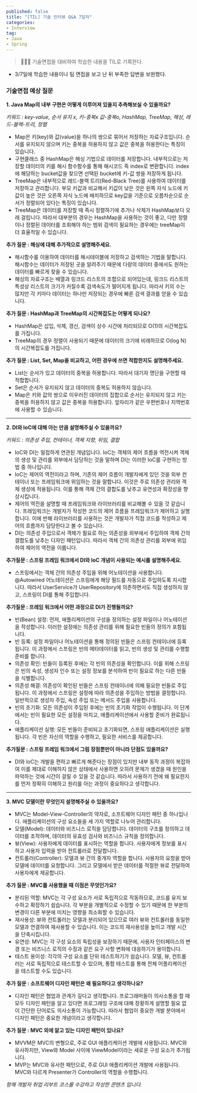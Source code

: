 ```yaml
---
published: false
title: "[TIL] 기술 인터뷰 Q&A 7일차"
categories: 
- Interview
tag:
- Java
- Spring
---
```

> 👩🏻‍💻 기술면접을 대비하여 학습한 내용을 TIL로 기록한다.

* 3/7일에 학습한 내용이나 팀 면접을 보고 난 뒤 부족한 답변을 보완했다.

### 기술면접 예상 질문
**1. Java Map의 내부 구현은 어떻게 이루어져 있을지 추측해보실 수 있을까요?**

_키워드 : key-value, 순서 유지 x, 키-중복x 값-중복o, HashMap, TreeMap, 해싱, 레드-블랙-트리, 정렬_

* Map은 키(key)와 값(value)을 하나의 쌍으로 묶어서 저장하는 자료구조입니다. 순서를 유지되지 않으며 키는 중복을 허용하지 않고 값은 중복을 허용한다는 특징이 있습니다.
* 구현클래스 중 HashMap은 해싱 기법으로 데이터를 저장합니다. 내부적으로는 저장할 데이터의 키를 해시 함수함수를 통해 해시코드 즉 index로 변환합니다. index에 해당하는 bucket값을 찾으면 선택된 bucket에 키-값 쌍을 저장하게 됩니다.
* TreeMap은 내부적으로 레드-블랙 트리(Red-Black Tree)를 사용하여 데이터를 저장하고 관리합니다. 부모 키값과 비교해서 키값이 낮은 것은 왼쪽 자식 노드에 키 값이 높은 것은 오른쪽 자식 노드에 배치하므로 key값을 기준으로 오름차순으로 순서가 정렬되어 있다는 특징이 있습니다.
* TreeMap은 데이터를 저장할 때 즉시 정렬하기에 추가나 삭제가 HashMap보다 오래 걸립니다. 따라서 대부분의 경우는 HashMap을 사용하는 것이 좋고, 다만 정렬이나 정렬된 데이터를 조회해야 하는 범위 검색이 필요하는 경우에는 treeMap이 더 효율적일 수 있습니다.

**추가 질문 : 해싱에 대해 추가적으로 설명해주세요.**
* 해시함수를 이용하여 데이터를 해시테이블에 저장하고 검색하는 기법을 말합니다. 해시함수는 데이터가 저장된 곳을 알려주기 때문에 다량의 데이터 중에서도 원하는 데이터를 빠르게 찾을 수 있습니다. 
* 해싱의 자료구조는 배열과 링크드 리스트의 조합으로 되어있는데, 링크드 리스트의 특성상 리스트의 크기가 커질수록 검색속도가 떨어지게 됩니다. 따라서 키의 수는 많지만 각 키마다 데이터는 하나만 저장되는 경우에 빠른 검색 결과를 얻을 수 있습니다.

**추가 질문 : HashMap과 TreeMap의 시간복잡도는 어떻게 되나요?**
* HashMap은 삽입, 삭제, 갱신, 검색이 상수 시간에 처리되므로 O(1)의 시간복잡도를 가집니다. 
* TreeMap의 경우 정렬이 사용되기 때문에 데이터의 크기에 비례하므로 O(log N)의 시간복잡도를 가집니다.

**추가 질문 : List, Set, Map을 비교하고, 어떤 경우에 쓰면 적합한지도 설명해주세요.**
* List는 순서가 있고 데이터의 중복을 허용합니다. 따라서 대기자 명단을 구현할 때 적합합니다. 
* Set은 순서가 유지되지 않고 데이터의 중복도 허용하지 않습니다. 
* Map은 키와 값의 쌍으로 이우러진 데이터의 집합으로 순서는 유지되지 않고 키는 중복을 허용하지 않고 값은 중복을 허용합니다. 앞자리가 같은 우편번호나 지역번호에 사용할 수 있습니다.

---

**2. DI와 IoC에 대해 아는 만큼 설명해주실 수 있을까요?**

_키워드 : 의존성 주입, 컨테이너, 객체 지향, 위임, 결합_

* IoC와 DI는 밀접하게 연관된 개념입니다. IoC는 객체의 제어 흐름을 역전시켜 객체의 생성 및 관리를 외부에서 담당하는 것을 말하며 DI는 이러한 IoC를 구현하는 방법 중 하나입니다.
* IoC는 제어의 역전이라고 하며, 기존의 제어 흐름이 개발자에게 있던 것을 외부 컨테이너 또는 프레임워크에 위임하는 것을 말합니다. 이것은 주로 의존성 관리와 객체 생성에 적용됩니다. 이를 통해 객체 간의 결합도를 낮추고 유연성과 확장성을 향상시킵니다.
* 제어의 역전을 설명할 때 프레임워크와 라이브러리를 비교해볼 수 있을 것 같습니다. 프레임워크는 개발자가 작성한 코드의 제어 흐름을 프레임워크가 제어하고 실행합니다.  이에 반해 라이브러리를 사용하는 것은 개발자가 직접 코드를 작성하고 제어의 흐름까지 담당한다고 볼 수 있습니다.
* DI는 의존성 주입으로서 객체가 필요로 하는 의존성을 외부에서 주입하여 객체 간의 결합도를 낮추는 디자인 패턴입니다. 따라서 객체 간의 의존성 관리를 외부에 위임하여 제어의 역전을 이룹니다.

**추가질문 : 스프링 프레임 워크에서 DI와 IoC 개념이 사용되는 예시를 설명해주세요.**
* 스프링에서는 객체 간의 의존성 주입을 위해 어노테이션을 사용합니다. @Autowired 어노테이션은 스프링에게 해당 필드를 자동으로 주입하도록 지시합니다. 따라서 UserService가 UserRepository에 의존하면서도 직접 생성하지 않고, 스프링이 DI를 통해 주입합니다.

**추가질문 : 프레임 워크에서 어떤 과정으로 DI가 진행될까요?**
* 빈(Bean) 설정: 먼저, 애플리케이션의 구성을 정의하는 설정 파일이나 어노테이션을 작성합니다. 이러한 설정에는 의존성 관리를 위해 필요한 빈들의 정의가 포함됩니다.
* 빈 등록: 설정 파일이나 어노테이션을 통해 정의된 빈들은 스프링 컨테이너에 등록됩니다. 이 과정에서 스프링은 빈의 메타데이터를 읽고, 빈의 생성 및 관리를 수행할 준비를 합니다.
* 의존성 확인: 빈들이 등록된 후에는 각 빈의 의존성을 확인합니다. 이를 위해 스프링은 빈의 속성, 생성자 인수 또는 설정 정보를 분석하여 빈이 필요로 하는 다른 빈들을 식별합니다.
* 의존성 해결: 의존성이 확인된 빈들은 스프링 컨테이너에 의해 필요한 빈들로 주입됩니다. 이 과정에서 스프링은 설정에 따라 의존성을 주입하는 방법을 결정합니다. 일반적으로 생성자 주입, 속성 주입 또는 메서드 주입을 사용합니다.
* 빈의 초기화: 모든 의존성이 주입된 후에는 빈의 초기화 작업이 수행됩니다. 이 단계에서는 빈이 필요한 모든 설정을 마치고, 애플리케이션에서 사용할 준비가 완료됩니다.
* 애플리케이션 실행: 모든 빈들이 준비되고 초기화되면, 스프링 애플리케이션은 실행됩니다. 각 빈은 자신의 역할을 수행하고, 필요한 서비스를 제공합니다.

**추가질문 : 스프링 프레임 워크에서 그럼 장점뿐만이 아니라 단점도 있을까요?**
* DI와 loC는 개발을 편하고 빠르게 해준다는 장점이 있지만 내부 동작 과정이 복잡하여 이를 제대로 이해하지 않은 상태에서 사용하면 오히려 문제가 생겼을 때 원인을 파악하는 것에 시간이 걸릴 수 있을 것 같습니다. 따라서 사용하기 전에 왜 필요한지를 먼저 정확히 이해하고 원리를 아는 과정이 중요하다고 생각합니다.

---

**3. MVC 모델이란 무엇인지 설명해주실 수 있을까요?**
* MVC는 Model-View-Controller의 약자로, 소프트웨어 디자인 패턴 중 하나입니다. 애플리케이션의 구성 요소들을 세 가지 역할로 나누어 관리합니다.
* 모델(Model): 데이터와 비즈니스 로직을 담당합니다. 데이터의 구조를 정의하고 데이터를 조작하며, 데이터의 유효성 검사와 비즈니스 규칙을 정의합니다.
* 뷰(View): 사용자에게 데이터를 표시하는 역할을 합니다. 사용자에게 정보를 표시하고 사용자 입력을 받아 컨트롤러로 전달합니다.
* 컨트롤러(Controller): 모델과 뷰 간의 중개자 역할을 합니다. 사용자의 요청을 받아 모델에 데이터를 요청합니다. 그리고 모델에서 받은 데이터를 적절한 뷰로 전달하여 사용자에게 제공합니다.

**추가 질문 : MVC를 사용했을 때 이점은 무엇인가요?**
* 분리된 역할: MVC는 각 구성 요소가 서로 독립적으로 작동하므로, 코드를 유지 보수하고 확장하기 쉽습니다. 각 부분을 개별적으로 수정할 수 있기 때문에 한 부분의 변경이 다른 부분에 미치는 영향을 최소화할 수 있습니다.
* 재사용성: 뷰와 컨트롤러는 모델과 분리되어 있으므로 여러 뷰와 컨트롤러를 동일한 모델과 연결하여 재사용할 수 있습니다. 이는 코드의 재사용성을 높이고 개발 시간을 단축시킵니다.
* 유연성: MVC는 각 구성 요소의 독립성을 보장하기 때문에, 사용자 인터페이스의 변경 또는 비즈니스 로직의 수정과 같은 요구 사항 변화에 대응하기가 용이합니다.
* 테스트 용이성: 각각의 구성 요소를 단위 테스트하기가 쉽습니다. 모델, 뷰, 컨트롤러는 서로 독립적으로 테스트할 수 있으며, 통합 테스트를 통해 전체 어플리케이션을 테스트할 수도 있습니다.

**추가 질문 : 소프트웨어 디자인 패턴은 왜 필요하다고 생각하나요?**
* 디자인 패턴은 협업과 관계가 깊다고 생각합니다. 프로그래머들이 의사소통을 할 때 모두 디자인 패턴을 알고 있다면 프로그래밍 구조에 대해 장황하게 설명할 필요 없이 간단한 단어로도 의사소통이 가능합니다. 따라서 협업이 중요한 개발 분야에서 디자인 패턴은 중요한 개념이라고 생각합니다.

**추가 질문 : MVC 외에 알고 있는 디자인 패턴이 있나요?**
* MVVM은 MVC의 변형으로, 주로 GUI 애플리케이션 개발에 사용됩니다. MVC와 유사하지만, View와 Model 사이에 ViewModel이라는 새로운 구성 요소가 추가됩니다.
* MVP는 MVC와 유사한 패턴으로, 주로 GUI 애플리케이션 개발에 사용됩니다. MVC와 다르게 Presenter가 Controller의 역할을 수행합니다.


_항해 개발자 취업 리부트 코스를 수강하고 작성한 콘텐츠 입니다._